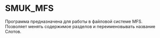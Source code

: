 # SMUK_MFS  
Программа предназначена для работы в файловой системе MFS.  
Позволяет менять содержимое разделов и переименовывать название Слотов.  
